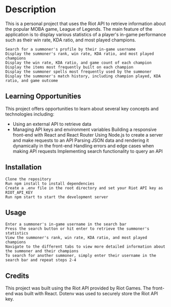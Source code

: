 # Description

This is a personal project that uses the Riot API to retrieve information about the popular MOBA game, League of Legends. The main feature of the application is to display various statistics of a player's in-game performance such as their win rate, KDA ratio, and most played champions.

    Search for a summoner's profile by their in-game username
    Display the summoner's rank, win rate, KDA ratio, and most played champions
    Display the win rate, KDA ratio, and game count of each champion
    Display the items most frequently built on each champion
    Display the summoner spells most frequently used by the summoner
    Display the summoner's match history, including champion played, KDA ratio, and game outcome

## Learning Opportunities

This project offers opportunities to learn about several key concepts and technologies including:

   * Using an external API to retrieve data
   * Managing API keys and environment variables
    Building a responsive front-end with React and React Router
    Using Node.js to create a server and make requests to an API
    Parsing JSON data and rendering it dynamically in the front-end
    Handling errors and edge cases when making API requests
    Implementing search functionality to query an API

## Installation

    Clone the repository
    Run npm install to install dependencies
    Create a .env file in the root directory and set your Riot API key as RIOT_API_KEY
    Run npm start to start the development server

## Usage

    Enter a summoner's in-game username in the search bar
    Press the search button or hit enter to retrieve the summoner's statistics
    View the summoner's rank, win rate, KDA ratio, and most played champions
    Navigate to the different tabs to view more detailed information about the summoner and their champions
    To search for another summoner, simply enter their username in the search bar and repeat steps 2-4

## Credits

This project was built using the Riot API provided by Riot Games. The front-end was built with React. Dotenv was used to securely store the Riot API key.
